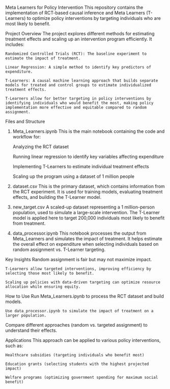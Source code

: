 Meta Learners for Policy Intervention
This repository contains the implementation of RCT-based causal inference and Meta Learners (T-Learners) to optimize policy interventions by targeting individuals who are most likely to benefit.

Project Overview
    The project explores different methods for estimating treatment effects and scaling up an intervention program efficiently. It includes:
    
    Randomized Controlled Trials (RCT): The baseline experiment to estimate the impact of treatment.
    
    Linear Regression: A simple method to identify key predictors of expenditure.
    
    T-Learners: A causal machine learning approach that builds separate models for treated and control groups to estimate individualized treatment effects.
    
    T-Learners allow for better targeting in policy interventions by identifying individuals who would benefit the most, making policy implementation more effective and equitable compared to random assignment.

Files and Structure
1. Meta_Learners.ipynb
    This is the main notebook containing the code and workflow for:

    Analyzing the RCT dataset
    
    Running linear regression to identify key variables affecting expenditure
    
    Implementing T-Learners to estimate individual treatment effects
    
    Scaling up the program using a dataset of 1 million people

2. dataset.csv
    This is the primary dataset, which contains information from the RCT experiment. It is used for training models, evaluating treatment effects, and building the T-Learner model.

3. new_target.csv
    A scaled-up dataset representing a 1 million-person population, used to simulate a large-scale intervention. The T-Learner model is applied here to target 200,000 individuals most likely to benefit from treatment.

4. data_processor.ipynb
    This notebook processes the output from Meta_Learners and simulates the impact of treatment. It helps estimate the overall effect on expenditure when selecting individuals based on random assignment vs. T-Learner targeting.

Key Insights
    Random assignment is fair but may not maximize impact.

    T-Learners allow targeted interventions, improving efficiency by selecting those most likely to benefit.

    Scaling up policies with data-driven targeting can optimize resource allocation while ensuring equity.

How to Use
    Run Meta_Learners.ipynb to process the RCT dataset and build models.

    Use data_processor.ipynb to simulate the impact of treatment on a larger population.

Compare different approaches (random vs. targeted assignment) to understand their effects.

Applications
    This approach can be applied to various policy interventions, such as:
    
    Healthcare subsidies (targeting individuals who benefit most)
    
    Education grants (selecting students with the highest projected impact)
    
    Welfare programs (optimizing government spending for maximum social benefit)
